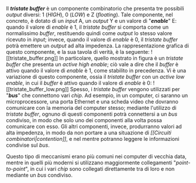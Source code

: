 Il ***tristate buffer*** è un componente combinatorio che presenta tre possibili *output* diversi: 1 (*HIGH*), 0 (*LOW*) e Z (*floating*). Tale componente, nel concreto, è dotato di un *input* A, un *output* Y e un valore di "***enable***" E: quando il valore di *enable* è 1, il *tristate buffer* si comporta come un normalissimo *buffer*, restituendo quindi come *output* lo stesso valore ricevuto in *input*; invece, quando il valore di *enable* è 0, il *tristate buffer* potrà emettere un *output* ad alta impedenza. La rappresentazione grafica di questo componente, e la sua tavola di verità, è la seguente:
![[tristate_buffer.png]]
In particolare, quello mostrato in figura è un *tristate buffer* che presenta un *active high enable*; ciò vale a dire che il *buffer* è attivo quando il valore di *enable* è 1, come stabilito in precedenza. Vi è una variazione di questo componente, ossia il *tristate buffer* con un *active low enable*, in cui il *buffer* è attivo quando il valore di *enable* è 0:
![[tristate_buffer_low.png]]
Spesso, i *tristate buffer* vengono utilizzati per "***bus***" che connettono vari *chip*. Ad esempio, in un computer, ci saranno un microprocessore, una porta Ethernet e una scheda video che dovranno comunicare con la memoria del computer stesso; mediante l'utilizzo di *tristate buffer*, ognuno di questi componenti potrà connettersi a un *bus* condiviso, in modo che solo uno dei componenti alla volta possa comunicare con esso. Gli altri componenti, invece, produrranno valori ad alta impedenza, in modo da non portare a una situazione di *[[Circuiti combinatori|contention]]*, e nel mentre potranno leggere le informazioni condivise sul *bus*.

Questo tipo di meccanismi erano più comuni nei computer di vecchia data, mentre in quelli più moderni si utilizzano maggiormente collegamenti "*point-to-point*", in cui i vari *chip* sono collegati direttamente tra di loro e non mediante un *bus* condiviso.
